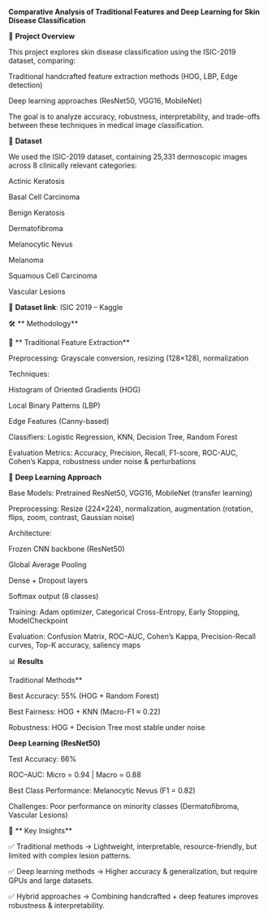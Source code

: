 **Comparative Analysis of Traditional Features and Deep Learning for Skin Disease Classification**


📌 **Project Overview**

This project explores skin disease classification using the ISIC-2019 dataset, comparing:

Traditional handcrafted feature extraction methods (HOG, LBP, Edge detection)

Deep learning approaches (ResNet50, VGG16, MobileNet)

The goal is to analyze accuracy, robustness, interpretability, and trade-offs between these techniques in medical image classification.


📂 **Dataset**


We used the ISIC-2019 dataset, containing 25,331 dermoscopic images across 8 clinically relevant categories:

Actinic Keratosis

Basal Cell Carcinoma

Benign Keratosis

Dermatofibroma

Melanocytic Nevus

Melanoma

Squamous Cell Carcinoma

Vascular Lesions

📎 **Dataset link**: ISIC 2019 – Kaggle


🛠  ** Methodology**


🔹 ** Traditional Feature Extraction**

Preprocessing: Grayscale conversion, resizing (128×128), normalization

Techniques:

Histogram of Oriented Gradients (HOG)

Local Binary Patterns (LBP)

Edge Features (Canny-based)

Classifiers: Logistic Regression, KNN, Decision Tree, Random Forest

Evaluation Metrics: Accuracy, Precision, Recall, F1-score, ROC-AUC, Cohen’s Kappa, robustness under noise & perturbations

🔹 **Deep Learning Approach**

Base Models: Pretrained ResNet50, VGG16, MobileNet (transfer learning)

Preprocessing: Resize (224×224), normalization, augmentation (rotation, flips, zoom, contrast, Gaussian noise)

Architecture:

Frozen CNN backbone (ResNet50)

Global Average Pooling

Dense + Dropout layers

Softmax output (8 classes)

Training: Adam optimizer, Categorical Cross-Entropy, Early Stopping, ModelCheckpoint

Evaluation: Confusion Matrix, ROC–AUC, Cohen’s Kappa, Precision-Recall curves, Top-K accuracy, saliency maps

📊 **Results**

Traditional Methods**

Best Accuracy: 55% (HOG + Random Forest)

Best Fairness: HOG + KNN (Macro-F1 ≈ 0.22)

Robustness: HOG + Decision Tree most stable under noise

**Deep Learning (ResNet50)**

Test Accuracy: 66%

ROC–AUC: Micro = 0.94 | Macro = 0.88

Best Class Performance: Melanocytic Nevus (F1 = 0.82)

Challenges: Poor performance on minority classes (Dermatofibroma, Vascular Lesions)

📌 ** Key Insights**

✅ Traditional methods → Lightweight, interpretable, resource-friendly, but limited with complex lesion patterns.

✅ Deep learning methods → Higher accuracy & generalization, but require GPUs and large datasets.

✅ Hybrid approaches → Combining handcrafted + deep features improves robustness & interpretability.
